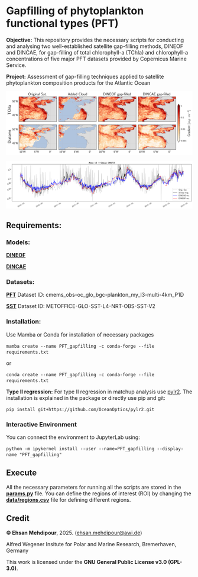# Gapfilling of phytoplankton functional types (PFT)
**Objective:** This repository provides the necessary scripts for conducting and analysing two well-established satellite gap-filling methods, DINEOF and DINCAE, for gap-filling of total chlorophyll-a (TChla) and chlorophyll-a concentrations of five major PFT datasets provided by Copernicus Marine Service.

**Project:** Assessment of gap-filling techniques applied to satellite phytoplankton composition products for the Atlantic Ocean

![Gradient-filed](fig/gradient_field_area10_2018-06-23.png)

![Time-series of Diatom](fig/timeserie_DIATO_area10.png)

## Requirements:
### Models:
[**DINEOF**](https://github.com/aida-alvera/DINEOF)

[**DINCAE**](https://github.com/gher-uliege/DINCAE.jl)
### Datasets:
[**PFT**](https://doi.org/10.48670/moi-00280) Dataset ID: cmems_obs-oc_glo_bgc-plankton_my_l3-multi-4km_P1D

[**SST**](https://doi.org/10.48670/moi-00165) Dataset ID: METOFFICE-GLO-SST-L4-NRT-OBS-SST-V2

### Installation:
Use Mamba or Conda for installation of necessary packages
```
mamba create --name PFT_gapfilling -c conda-forge --file requirements.txt
```
or
```
conda create --name PFT_gapfilling -c conda-forge --file requirements.txt
```
**Type II regression:** For type II regression in matchup analysis use [pylr2](https://github.com/OceanOptics/pylr2). The installation is explained in the package or directly use pip and git:
```
pip install git+https://github.com/OceanOptics/pylr2.git
```
### Interactive Environment
You can connect the environment to JupyterLab using:
```
python -m ipykernel install --user --name=PFT_gapfilling --display-name "PFT_gapfilling"
```
## Execute
All the necessary parameters for running all the scripts are stored in the [**params.py**](params.py) file. You can define the regions of interest (ROI) by changing the [**data/regions.csv**](data/regions.csv) file for defining different regions.


## Credit

**© Ehsan Mehdipour**, 2025. (ehsan.mehdipour@awi.de)

Alfred Wegener Insitute for Polar and Marine Research, Bremerhaven, Germany

This work is licensed under the **GNU General Public License v3.0 (GPL-3.0)**. 

